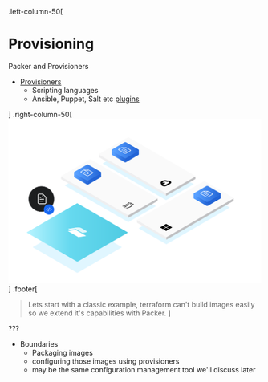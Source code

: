 .left-column-50[

# Provisioning

Packer and Provisioners

* [Provisioners](https://developer.hashicorp.com/packer/docs/provisioners)
  * Scripting languages
  * Ansible, Puppet, Salt etc [plugins](https://developer.hashicorp.com/packer/plugins)


]
.right-column-50[
![Hashicorp terraform](./_images/packer-intro-illustration.svg)
]
.footer[
> Lets start with a classic example, terraform can't build images easily so we extend it's capabilities with Packer.
]

???

- Boundaries
    - Packaging images
    - configuring those images using provisioners
    - may be the same configuration management tool we'll discuss later
